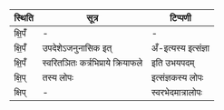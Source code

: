 | स्थिति | सूत्र | टिप्पणी |
| ----- | ------- | ------ |
| क्षि॒पँ॑ | - | - |
| क्षि॒पँ॑ | उपदेशेऽजनुनासिक इत् | अँ-इत्यस्य इत्संज्ञा |
| क्षि॒पँ॑ | स्वरितञितः कर्त्रभिप्राये क्रियाफले | इति उभयपदम् |
| क्षि॒प् | तस्य लोपः | इत्संज्ञकस्य लोपः |
| क्षिप् | - | स्वरभेदमात्रालोपः |
